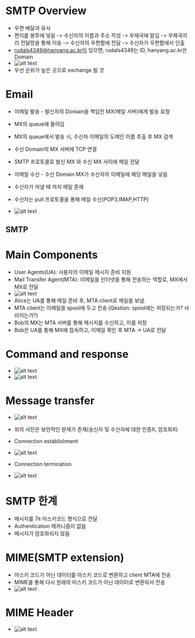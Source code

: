 # SMTP Overview
- 우편 배달과 유사
- 편지를 봉투에 넣음 -> 수신자의 이름과 주소 작성 -> 우체국에 맡김 -> 우체국끼리 전달망을 통해 이송 -> 수신자의 우편함에 전달 -> 수신자가 우편함에서 인출
- rudals4349@hanyang.ac.kr이 있으면, rudals4349는 ID, hanyang.ac.kr은 Domain
- ![alt text](image.png)
- 우선 순위가 높은 곳으로 exchange 될 것

# Email
- 이메일 발송 - 발신자의 Domain을 책임진 MX(메일 서버)에게 발송 요청
- MX의 queue에 들어감
- MX의 queue에서 발송 시, 수신자 이메일의 도메인 이름 추출 후 MX 검색
- 수신 Domain의 MX 서버에 TCP 연결
- SMTP 프로토콜로 발신 MX 와 수신 MX 사이에 메일 전달

- 이메일 수신 - 수신 Domain MX가 수신자의 이메일에 해당 메일을 넣음
- 수신자가 꺼낼 때 까지 메일 존재
- 수신자는 pull 프로토콜을 통해 메일 수신(POP3,IMAP,HTTP)

- ![alt text](image-2.png)

## SMTP

# Main Components
- User Agents(UA): 사용자의 이메일 메시지 준비 지원
- Mail Transfer Agent(MTA): 이메일을 인터넷을 통해 전송하는 역할로, MX에서 MX로 전달
- ![alt text](image-1.png)
- Alice는 UA를 통해 메일 준비 후, MTA client로 메일을 보냄.
- MTA client는 이메일을 spool에 두고 전송 (Qestion: spool에는 저장되는가? 사라지는가?)
- Bob의 MX는 MTA 서버를 통해 메시지를 수신하고, 이를 저장
- Bob은 UA를 통해 MX에 접속하고, 이메일 확인 후 MTA -> UA로 전달

# Command and response
- ![alt text](image-3.png)
- ![alt text](image-4.png)

# Message transfer
- ![alt text](image-5.png)
- 위의 사진은 보안적인 문제가 존재(송신자 및 수신자에 대한 인증X, 암호화X)

- Connection establishment
- ![alt text](image-6.png)
- Connection termination
- ![alt text](image-7.png)

# SMTP 한계
- 메시지를 7it 아스키코드 형식으로 전달
- Authentication 메커니즘이 없음
- 메시지가 암호화되지 않음

# MIME(SMTP extension)
- 아스키 코드가 아닌 데이터를 아스키 코드로 변환하고 client MTA에 전송
- MIME를 통해 다시 원래의 아스키 코드가 아닌 데이터로 변환되서 전송
- ![alt text](image-8.png)

# MIME Header
- ![alt text](image-9.png)